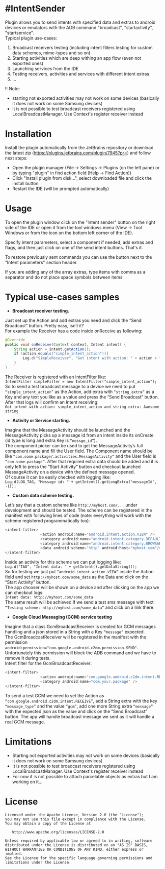 #IntentSender
=========
Plugin allows you to send intents with specified data and extras to android devices or emulators with the ADB command "broadcast", "startactivity", "startservice".  
Typical plugin use-cases:
 1. Broadcast receivers testing (including intent filters testing for custom data schemes, mime-types and so on)
 2. Starting activities which are deep withing an app flow (even not exported ones)
 3. Launching services from the IDE
 4. Testing receivers, activities and services with different intent extras
 5. ...

!! Note: 
  - starting not exported activities may not work on some devices (basically it does not work on some Samsung devices)
  - it is not possible to test broadcast receivers registered using LocalBroadcastManager. Use Context's register receiver instead

Installation
========
Install the plugin automatically from the JetBrains repository or download the latest zip (https://plugins.jetbrains.com/plugin/7945?pr=) and follow next steps:
- Open the plugin manager (File -> Settings -> Plugins (on the left pane) or by typing "plugin" in find action field (Help -> Find Action))
- Click "Install plugin from disk...", select downloaded file and click the install button
- Restart the IDE (will be prompted automatically)

Usage
========
To open the plugin window click on the "Intent sender" button on the right side of the IDE or open it from the tool windows menu (View -> Tool Windows or from the icon on the bottom left corner of the IDE).


Specify intent parameters, select a component if needed, add extras and flags, and then just click on one of the send intent buttons. That's it.


To restore previously sent commands you can use the button next to the "Intent parameters" section header.

If you are adding any of the array extras, type items with comma as a separator and do not place space symbols between items

Typical use-cases samples
========

* <b>Broadcast receiver testing.</b>


Just set up the Action and add extras you need and click the “Send Broadcast” button. Pretty easy, isn’t it?  
For example the Receiver has a code inside onReceive as following:  
```java
@Override
public void onReceive(Context context, Intent intent) {
	String action = intent.getAction();
	if (action.equals("simple_intent_action")){
		Log.d("SimpleReceiver", "Got intent with action: " + action + " and string extra: " + intent.getStringExtra("string_extra"));
	}
}
```
The Receiver is registered with an IntentFilter like:  
`IntentFilter simpleFilter = new IntentFilter("simple_intent_action");`  
So to send a test broadcast message to a device we need to put `“simple_intent_action”` as the Action, add extra with `“string_extra”` as a Key and any text you like as a value and press the “Send Broadcast” button. After that logs will confirm an Intent receiving:  
`Got intent with action: simple_intent_action and string extra: Awesome string`


* <b>Activity or Service starting.</b>


Imagine that the MessageActivity should be launched and the MessageActivity picks up a message id from an intent inside its onCreate (id type is long and extra Key is `“messge_id”`).  
The component picker can be used to get the MessageActivity’s full component name and fill the User field. The Component name should be like `“com.some.package/.activities.MessageActivity”` and the User field is `“com.some.package”`. After that required extra data should be added and it is only left to press the “Start Activity” button and checkout launched MessageActivity on a device with the defined message opened.  
Of course it can be easily checked with logging like:  
`Log.d(LOG_TAG, "Message id: " + getIntent().getLongExtra("messageId", -1));`


* <b>Custom data scheme testing.</b>


Let’s say that a custom scheme like `http://myhost.com/...` under development and should be tested.
The scheme can be registered in the manifest with following lines of code (note: everything will work with the scheme registered programmatically too):
```java
<intent-filter>
                <action android:name="android.intent.action.VIEW" />
                <category android:name="android.intent.category.DEFAULT" />
                <category android:name="android.intent.category.BROWSABLE" />
                <data android:scheme="http" android:host="myhost.com"/>
</intent-filter>
```
Inside an activity for this scheme we can put logging like:  
`Log.d("TAG", "Intent data: " + getIntent().getDataString());`  
So for testing we just put `“android.intent.action.VIEW”` inside the Action field and set `http://myhost.com/some_data` as the Data and click on the “Start Activity” button.  
The app chooser will be shown on a device and after clicking on the app we can checkout logs:  
`Intent data: http://myhost.com/some_data`  
The same result will be achieved if we send a test sms message with text `“Testing scheme: http://myhost.com/some_data”` and click on a link there.  


* <b>Google Cloud Messaging (GCM) service testing</b>


Imagine that a class GcmBroadcastReceiver is created for GCM messages handling and a json stored in a String with a Key `“message”` expected.  
The GcmBroadcastReceiver will be registered in the manifest with the permission `android:permission="com.google.android.c2dm.permission.SEND"`. Unfortunately this permission will block the ADB command and we have to remove it during tests.  
Intent filter for the GcmBroadcastReceiver:  
```java
<intent-filter>
                <action android:name="com.google.android.c2dm.intent.RECEIVE" />
                <category android:name="com.your.package" />
</intent-filter>
```
To send a test GCM we need to set the Action as `“com.google.android.c2dm.intent.RECEIVE”`, add a String extra with the key `“message_type”` and the value `“gcm”`, add one more String extra `“message”` with the expected json as the value and click on the “Send Broadcast” button. The app will handle broadcast message we sent as it will handle a real GCM message.  

Limitations
========
  + Starting not exported activities may not work on some devices (basically it does not work on some Samsung devices)
  + It is not possible to test broadcast receivers registered using LocalBroadcastManager. Use Context's register receiver instead
  + For now it is not possible to attach parcelable objects as extras but I am working on it...

License
=======

    Licensed under the Apache License, Version 2.0 (the "License");
    you may not use this file except in compliance with the License.
    You may obtain a copy of the License at

       http://www.apache.org/licenses/LICENSE-2.0

    Unless required by applicable law or agreed to in writing, software
    distributed under the License is distributed on an "AS IS" BASIS,
    WITHOUT WARRANTIES OR CONDITIONS OF ANY KIND, either express or implied.
    See the License for the specific language governing permissions and
    limitations under the License.

